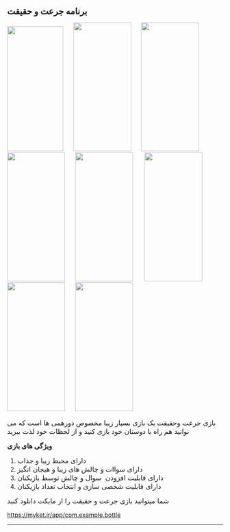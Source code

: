 <strong><span style="font-size:20px">برنامه جرعت و حقیقت</span></strong>&nbsp;</span></p><p><img alt="" width="131" height="291" src="https://assets.myket.ir/screenshots/xlarge/com.example.bottle/59f5ec81-bc77-445f-afbc-820ad0f66ea8.png" />&nbsp; &nbsp; &nbsp;&nbsp;<img alt="" width="135" height="300" src="https://assets.myket.ir/screenshots/xlarge/com.example.bottle/f20497be-4678-41a2-bb69-7dbbdeed9265.png" />&nbsp; &nbsp; &nbsp; <img alt="" width="135" height="300" src="https://assets.myket.ir/screenshots/xlarge/com.example.bottle/4b9afb9a-317c-48f3-b465-11f911fd6d85.png" />&nbsp; &nbsp; &nbsp; &nbsp;<img alt="" width="135" height="300" src="https://assets.myket.ir/screenshots/xlarge/com.example.bottle/6568ad8e-5769-4d08-a7f8-ab0248449834.png" />&nbsp; &nbsp; &nbsp; <img alt="" width="135" height="300" src="https://assets.myket.ir/screenshots/xlarge/com.example.bottle/5a3a1562-c654-48f8-b755-62cb2efea198.png" />&nbsp; &nbsp; &nbsp; &nbsp;<img alt="" width="135" height="300" src="https://assets.myket.ir/screenshots/xlarge/com.example.bottle/d7c34256-61fa-405a-8e96-15787df4ab21.png" />&nbsp; &nbsp; &nbsp;&nbsp;<img alt="" width="135" height="300" src="https://assets.myket.ir/screenshots/xlarge/com.example.bottle/4bf6315b-cf04-4181-b87a-1bbf6d3a370b.png" />&nbsp; &nbsp; &nbsp;&nbsp;<img alt="" width="135" height="300" src="https://assets.myket.ir/screenshots/xlarge/com.example.bottle/9a6dfea9-44fa-4dfa-abf4-f3afdd611945.png" /></p><p><span style="font-size:16px">بازی جرعت وحقیقت یک بازی بسیار زیبا مخصوص دورهمی ها است که می نوانید هم راه با دوستان خود بازی کنید و از لحظات خود لذت ببرید&nbsp;</span></p><p><span style="font-size:16px"><strong>ویژگی های بازی</strong>&nbsp;</span></p><ol><li><span style="font-size:16px">دارای محیط زیبا و جذاب</span></li><li><span style="font-size:16px">دارای سواات و چالش های زیبا و هیجان انگیز&nbsp;</span></li><li><span style="font-size:16px">دارای قابلیت افزودن&nbsp; سوال و چالش توسط بازیکنان</span></li><li><span style="font-size:16px">دارای قابلیت شخصی سازی و انتخاب تعداد بازیکنان</span><span style="font-size:16px">​​​​​​</span></li></ol><p><span style="font-size:16px">شما میتوانید بازی جرعت و حقیقت را از مایکت دانلود کنید</span></p><p><a href="https://myket.ir/app/com.example.bottle"><span style="font-size:16px">https://myket.ir/app/com.example.bottle</span></a></p><hr /><p><span style="color:#000099"><strong>
